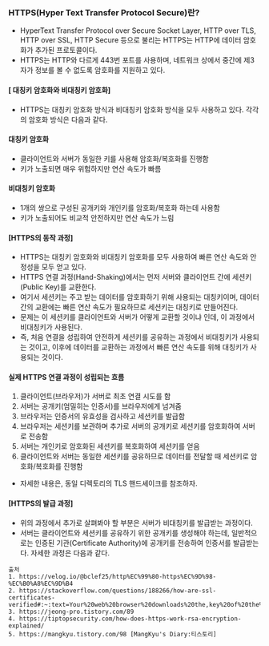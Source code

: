 
### HTTPS(Hyper Text Transfer Protocol Secure)란?
- HyperText Transfer Protocol over Secure Socket Layer, HTTP over TLS, HTTP over SSL, HTTP Secure 등으로 불리는 HTTPS는 HTTP에 데이터 암호화가 추가된 프로토콜이다.
- HTTPS는 HTTP와 다르게 443번 포트를 사용하며, 네트워크 상에서 중간에 제3자가 정보를 볼 수 없도록 암호화를 지원하고 있다.

#### [ 대칭키 암호화와 비대칭키 암호화]
- HTTPS는 대칭키 암호화 방식과 비대칭키 암호화 방식을 모두 사용하고 있다. 각각의 암호화 방식은 다음과 같다.


#### 대칭키 암호화
- 클라이언트와 서버가 동일한 키를 사용해 암호화/복호화를 진행함
- 키가 노출되면 매우 위험하지만 연산 속도가 빠름

#### 비대칭키 암호화
- 1개의 쌍으로 구성된 공개키와 개인키를 암호화/복호화 하는데 사용함
- 키가 노출되어도 비교적 안전하지만 연산 속도가 느림


#### [HTTPS의 동작 과정]
- HTTPS는 대칭키 암호화와 비대칭키 암호화를 모두 사용하여 빠른 연산 속도와 안정성을 모두 얻고 있다.
- HTTPS 연결 과정(Hand-Shaking)에서는 먼저 서버와 클라이언트 간에 세션키(Public Key)를 교환한다.
- 여기서 세션키는 주고 받는 데이터를 암호화하기 위해 사용되는 대칭키이며, 데이터 간의 교환에는 빠른 연산 속도가 필요하므로 세션키는 대칭키로 만들어진다. 
- 문제는 이 세션키를 클라이언트와 서버가 어떻게 교환할 것이냐 인데, 이 과정에서 비대칭키가 사용된다.
- 즉, 처음 연결을 성립하여 안전하게 세션키를 공유하는 과정에서 비대칭키가 사용되는 것이고, 이후에 데이터를 교환하는 과정에서 빠른 연산 속도를 위해 대칭키가 사용되는 것이다.


#### 실제 HTTPS 연결 과정이 성립되는 흐름
1. 클라이언트(브라우저)가 서버로 최초 연결 시도를 함
2. 서버는 공개키(엄밀히는 인증서)를 브라우저에게 넘겨줌
3. 브라우저는 인증서의 유효성을 검사하고 세션키를 발급함
4. 브라우저는 세션키를 보관하며 추가로 서버의 공개키로 세션키를 암호화하여 서버로 전송함
5. 서버는 개인키로 암호화된 세션키를 복호화하여 세션키를 얻음
6. 클라이언트와 서버는 동일한 세션키를 공유하므로 데이터를 전달할 때 세션키로 암호화/복호화를 진행함
* 자세한 내용은, 동일 디렉토리의 TLS 핸드셰이크를 참조하자.

#### [HTTPS의 발급 과정]
- 위의 과정에서 추가로 살펴봐야 할 부분은 서버가 비대칭키를 발급받는 과정이다.
- 서버는 클라이언트와 세션키를 공유하기 위한 공개키를 생성해야 하는데, 일반적으로는 인증된 기관(Certificate Authority)에 공개키를 전송하여 인증서를 발급받는다. 자세한 과정은 다음과 같다.


```
출처
1. https://velog.io/@bclef25/http%EC%99%80-https%EC%9D%98-%EC%B0%A8%EC%9D%B4
2. https://stackoverflow.com/questions/188266/how-are-ssl-certificates-verified#:~:text=Your%20web%20browser%20downloads%20the,key%20of%20the%20web%20server.&text=It%20uses%20this%20public%20key,address%20of%20the%20web%20server
3. https://jeong-pro.tistory.com/89
4. https://tiptopsecurity.com/how-does-https-work-rsa-encryption-explained/
5. https://mangkyu.tistory.com/98 [MangKyu's Diary:티스토리]
```
